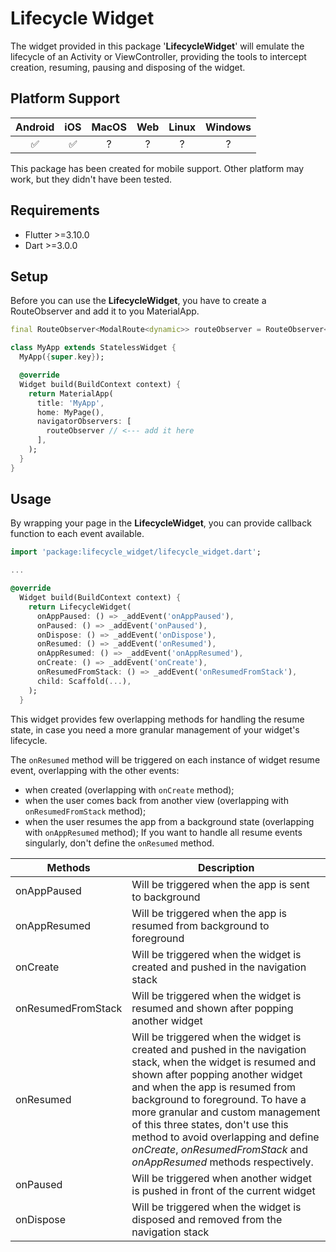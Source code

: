 # Lifecycle Widget

The widget provided in this package '**LifecycleWidget**' will emulate the lifecycle of an Activity or ViewController, providing the tools to intercept creation, resuming, pausing and disposing of the widget.

## Platform Support

| Android | iOS | MacOS | Web | Linux | Windows |
|:-------:|:---:|:-----:|:---:|:-----:|:-------:|
|    ✅    |  ✅  |   ?   |  ?  |   ?   |    ?    |

This package has been created for mobile support. Other platform may work, but they didn't have been tested.

## Requirements

- Flutter >=3.10.0
- Dart >=3.0.0

## Setup

Before you can use the **LifecycleWidget**, you have to create a RouteObserver and add it to you MaterialApp.

```dart
final RouteObserver<ModalRoute<dynamic>> routeObserver = RouteObserver<ModalRoute<dynamic>>();

class MyApp extends StatelessWidget {
  MyApp({super.key});

  @override
  Widget build(BuildContext context) {
    return MaterialApp(
      title: 'MyApp',
      home: MyPage(),
      navigatorObservers: [
        routeObserver // <--- add it here
      ],
    );
  }
}
```

## Usage

By wrapping your page in the **LifecycleWidget**, you can provide callback function to each event available.

```dart
import 'package:lifecycle_widget/lifecycle_widget.dart';

...

@override
  Widget build(BuildContext context) {
    return LifecycleWidget(
      onAppPaused: () => _addEvent('onAppPaused'),
      onPaused: () => _addEvent('onPaused'),
      onDispose: () => _addEvent('onDispose'),
      onResumed: () => _addEvent('onResumed'),
      onAppResumed: () => _addEvent('onAppResumed'),
      onCreate: () => _addEvent('onCreate'),
      onResumedFromStack: () => _addEvent('onResumedFromStack'),
      child: Scaffold(...),
    );
  }
```

This widget provides few overlapping methods for handling the resume state, in case you need a more granular management of your widget's lifecycle.

The `onResumed` method will be triggered on each instance of widget resume event, overlapping with the other events:
- when created (overlapping with `onCreate` method);
- when the user comes back from another view (overlapping with `onResumedFromStack` method);
- when the user resumes the app from a background state (overlapping with `onAppResumed` method);
  If you want to handle all resume events singularly, don't define the `onResumed` method.

| Methods            | Description                                                                                                                                                                                                                                                                                                                                                                                                       |
|--------------------|-------------------------------------------------------------------------------------------------------------------------------------------------------------------------------------------------------------------------------------------------------------------------------------------------------------------------------------------------------------------------------------------------------------------|
| onAppPaused        | Will be triggered when the app is sent to background                                                                                                                                                                                                                                                                                                                                                              |
| onAppResumed       | Will be triggered when the app is resumed from background to foreground                                                                                                                                                                                                                                                                                                                                           |
| onCreate           | Will be triggered when the widget is created and pushed in the navigation stack                                                                                                                                                                                                                                                                                                                                   |
| onResumedFromStack | Will be triggered when the widget is resumed and shown after popping another widget                                                                                                                                                                                                                                                                                                                               |
| onResumed          | Will be triggered when the widget is created and pushed in the navigation stack, when the widget is resumed and shown after popping another widget and when the app is resumed from background to foreground. To have a more granular and custom management of this three states, don't use this method to avoid overlapping and define *onCreate*, *onResumedFromStack* and *onAppResumed* methods respectively. |
| onPaused           | Will be triggered when another widget is pushed in front of the current widget                                                                                                                                                                                                                                                                                                                                    |
| onDispose          | Will be triggered when the widget is disposed and removed from the navigation stack                                                                                                                                                                                                                                                                                                                               |
